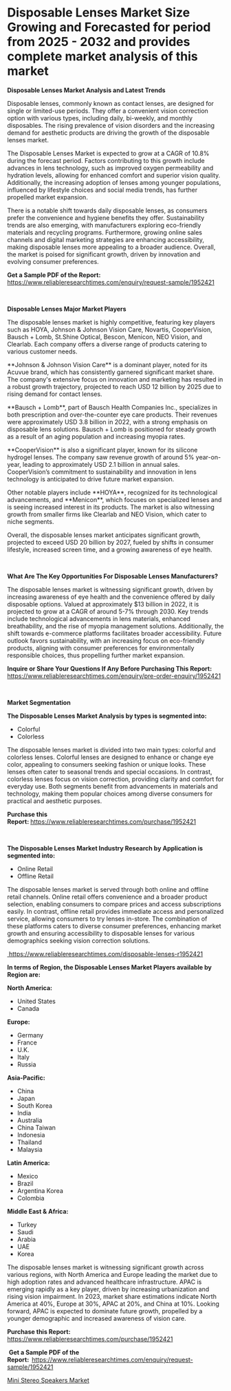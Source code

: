 <p><h1>Disposable Lenses Market Size Growing and Forecasted for period from 2025 - 2032 and provides complete market analysis of this market</h1></p><p><strong>Disposable Lenses Market Analysis and Latest Trends</strong></p>
<p><p>Disposable lenses, commonly known as contact lenses, are designed for single or limited-use periods. They offer a convenient vision correction option with various types, including daily, bi-weekly, and monthly disposables. The rising prevalence of vision disorders and the increasing demand for aesthetic products are driving the growth of the disposable lenses market.</p><p>The Disposable Lenses Market is expected to grow at a CAGR of 10.8% during the forecast period. Factors contributing to this growth include advances in lens technology, such as improved oxygen permeability and hydration levels, allowing for enhanced comfort and superior vision quality. Additionally, the increasing adoption of lenses among younger populations, influenced by lifestyle choices and social media trends, has further propelled market expansion.</p><p>There is a notable shift towards daily disposable lenses, as consumers prefer the convenience and hygiene benefits they offer. Sustainability trends are also emerging, with manufacturers exploring eco-friendly materials and recycling programs. Furthermore, growing online sales channels and digital marketing strategies are enhancing accessibility, making disposable lenses more appealing to a broader audience. Overall, the market is poised for significant growth, driven by innovation and evolving consumer preferences.</p></p>
<p><strong>Get a Sample PDF of the Report:&nbsp;</strong> <a href="https://www.reliableresearchtimes.com/enquiry/request-sample/1952421?utm_campaign=2007&utm_medium=2&utm_source=Github&utm_content=ia&utm_term=05042025&utm_id=disposable-lenses">https://www.reliableresearchtimes.com/enquiry/request-sample/1952421</a></p>
<p>&nbsp;</p>
<p><strong>Disposable Lenses Major Market Players</strong></p>
<p><p>The disposable lenses market is highly competitive, featuring key players such as HOYA, Johnson & Johnson Vision Care, Novartis, CooperVision, Bausch + Lomb, St.Shine Optical, Bescon, Menicon, NEO Vision, and Clearlab. Each company offers a diverse range of products catering to various customer needs.</p><p>**Johnson & Johnson Vision Care** is a dominant player, noted for its Acuvue brand, which has consistently garnered significant market share. The company's extensive focus on innovation and marketing has resulted in a robust growth trajectory, projected to reach USD 12 billion by 2025 due to rising demand for contact lenses.</p><p>**Bausch + Lomb**, part of Bausch Health Companies Inc., specializes in both prescription and over-the-counter eye care products. Their revenues were approximately USD 3.8 billion in 2022, with a strong emphasis on disposable lens solutions. Bausch + Lomb is positioned for steady growth as a result of an aging population and increasing myopia rates.</p><p>**CooperVision** is also a significant player, known for its silicone hydrogel lenses. The company saw revenue growth of around 5% year-on-year, leading to approximately USD 2.1 billion in annual sales. CooperVision’s commitment to sustainability and innovation in lens technology is anticipated to drive future market expansion.</p><p>Other notable players include **HOYA**, recognized for its technological advancements, and **Menicon**, which focuses on specialized lenses and is seeing increased interest in its products. The market is also witnessing growth from smaller firms like Clearlab and NEO Vision, which cater to niche segments.</p><p>Overall, the disposable lenses market anticipates significant growth, projected to exceed USD 20 billion by 2027, fueled by shifts in consumer lifestyle, increased screen time, and a growing awareness of eye health.</p></p>
<p>&nbsp;</p>
<p><strong>What Are The Key Opportunities For Disposable Lenses Manufacturers?</strong></p>
<p><p>The disposable lenses market is witnessing significant growth, driven by increasing awareness of eye health and the convenience offered by daily disposable options. Valued at approximately $13 billion in 2022, it is projected to grow at a CAGR of around 5-7% through 2030. Key trends include technological advancements in lens materials, enhanced breathability, and the rise of myopia management solutions. Additionally, the shift towards e-commerce platforms facilitates broader accessibility. Future outlook favors sustainability, with an increasing focus on eco-friendly products, aligning with consumer preferences for environmentally responsible choices, thus propelling further market expansion.</p></p>
<p><strong>Inquire or Share Your Questions If Any Before Purchasing This Report:</strong> <a href="https://www.reliableresearchtimes.com/enquiry/pre-order-enquiry/1952421?utm_campaign=2007&utm_medium=2&utm_source=Github&utm_content=ia&utm_term=05042025&utm_id=disposable-lenses">https://www.reliableresearchtimes.com/enquiry/pre-order-enquiry/1952421</a></p>
<p>&nbsp;</p>
<p><strong>Market Segmentation</strong></p>
<p><strong>The Disposable Lenses Market Analysis by types is segmented into:</strong></p>
<p><ul><li>Colorful</li><li>Colorless</li></ul></p>
<p><p>The disposable lenses market is divided into two main types: colorful and colorless lenses. Colorful lenses are designed to enhance or change eye color, appealing to consumers seeking fashion or unique looks. These lenses often cater to seasonal trends and special occasions. In contrast, colorless lenses focus on vision correction, providing clarity and comfort for everyday use. Both segments benefit from advancements in materials and technology, making them popular choices among diverse consumers for practical and aesthetic purposes.</p></p>
<p><strong>Purchase this Report:&nbsp;</strong><a href="https://www.reliableresearchtimes.com/purchase/1952421?utm_campaign=2007&utm_medium=2&utm_source=Github&utm_content=ia&utm_term=05042025&utm_id=disposable-lenses">https://www.reliableresearchtimes.com/purchase/1952421</a></p>
<p>&nbsp;</p>
<p><strong>The Disposable Lenses Market Industry Research by Application is segmented into:</strong></p>
<p><ul><li>Online Retail</li><li>Offline Retail</li></ul></p>
<p><p>The disposable lenses market is served through both online and offline retail channels. Online retail offers convenience and a broader product selection, enabling consumers to compare prices and access subscriptions easily. In contrast, offline retail provides immediate access and personalized service, allowing consumers to try lenses in-store. The combination of these platforms caters to diverse consumer preferences, enhancing market growth and ensuring accessibility to disposable lenses for various demographics seeking vision correction solutions.</p></p>
<p><a href="https://www.reliableresearchtimes.com/disposable-lenses-r1952421?utm_campaign=2007&utm_medium=2&utm_source=Github&utm_content=ia&utm_term=05042025&utm_id=disposable-lenses">&nbsp;https://www.reliableresearchtimes.com/disposable-lenses-r1952421</a></p>
<p><strong>In terms of Region, the Disposable Lenses Market Players available by Region are:</strong></p>
<p>
    <p> <strong> North America: </strong>
        <ul>
            <li>United States</li>
            <li>Canada</li>
        </ul>
        </p> 
    <p> <strong> Europe: </strong>
        <ul>
            <li>Germany</li>
            <li>France</li>
            <li>U.K.</li>
            <li>Italy</li>
            <li>Russia</li>
        </ul>
        </p> 
    <p> <strong> Asia-Pacific: </strong>
        <ul>
            <li>China</li>
            <li>Japan</li>
            <li>South Korea</li>
            <li>India</li>
            <li>Australia</li>
            <li>China Taiwan</li>
            <li>Indonesia</li>
            <li>Thailand</li>
            <li>Malaysia</li>
        </ul>
        </p> 
    <p> <strong> Latin America: </strong>
        <ul>
            <li>Mexico</li>
            <li>Brazil</li>
            <li>Argentina Korea</li>
            <li>Colombia</li>
        </ul>
        </p> 
    <p> <strong> Middle East & Africa: </strong>
        <ul>
            <li>Turkey</li>
            <li>Saudi</li>
            <li>Arabia</li>
            <li>UAE</li>
            <li>Korea</li>
        </ul>
    </p>
    </p>
<p><p>The disposable lenses market is witnessing significant growth across various regions, with North America and Europe leading the market due to high adoption rates and advanced healthcare infrastructure. APAC is emerging rapidly as a key player, driven by increasing urbanization and rising vision impairment. In 2023, market share estimations indicate North America at 40%, Europe at 30%, APAC at 20%, and China at 10%. Looking forward, APAC is expected to dominate future growth, propelled by a younger demographic and increased awareness of vision care.</p></p>
<p><strong>Purchase this Report: </strong><a href="https://www.reliableresearchtimes.com/purchase/1952421?utm_campaign=2007&utm_medium=2&utm_source=Github&utm_content=ia&utm_term=05042025&utm_id=disposable-lenses">https://www.reliableresearchtimes.com/purchase/1952421</a></p>
<p>&nbsp;<strong>Get a Sample PDF of the Report:&nbsp;&nbsp;</strong><a href="https://www.reliableresearchtimes.com/enquiry/request-sample/1952421?utm_campaign=2007&utm_medium=2&utm_source=Github&utm_content=ia&utm_term=05042025&utm_id=disposable-lenses">https://www.reliableresearchtimes.com/enquiry/request-sample/1952421</a></p>
<p><strong></strong></p>
<p><p><a href="https://github.com/angelajermaine/Market-Research-Report-List-6/blob/main/mini-stereo-speakers-market.md?utm_campaign=2007&utm_medium=2&utm_source=Github&utm_content=ia&utm_term=05042025&utm_id=disposable-lenses">Mini Stereo Speakers Market</a></p></p>